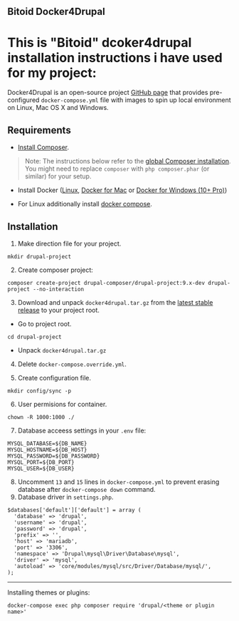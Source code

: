 ## Bitoid Docker4Drupal
# This is "Bitoid" dcoker4drupal installation instructions i have used for my project:

Docker4Drupal is an open-source project [GitHub page](https://github.com/wodby/docker4drupal) that provides pre-configured `docker-compose.yml` file with images to spin up local environment on Linux, Mac OS X and Windows.

## Requirements ##
* [Install Composer](https://getcomposer.org/doc/00-intro.md#installation-linux-unix-osx).

> Note: The instructions below refer to the [global Composer installation](https://getcomposer.org/doc/00-intro.md#globally).
You might need to replace `composer` with `php composer.phar` (or similar) for your setup.

* Install Docker ([Linux](https://docs.docker.com/engine/install/), [Docker for Mac](https://docs.docker.com/desktop/mac/) or [Docker for Windows (10+ Pro)](https://docs.docker.com/desktop/windows/))

* For Linux additionally install [docker compose](https://docs.docker.com/compose/install/).

## Installation ##

1. Make direction file for your project.
```
mkdir drupal-project
```

2. Create composer project:
```
composer create-project drupal-composer/drupal-project:9.x-dev drupal-project --no-interaction
```

3. Download and unpack `docker4drupal.tar.gz` from the [latest stable release](https://github.com/wodby/docker4drupal/releases) to your project root.
* Go to project root.
```
cd drupal-project
```
* Unpack `docker4drupal.tar.gz`

4. Delete `docker-compose.override.yml`.

5. Create configuration file.
```
mkdir config/sync -p
```

6. User permisions for container.
```
chown -R 1000:1000 ./
```

7. Database acceess settings in your `.env` file:
```
MYSQL_DATABASE=${DB_NAME}
MYSQL_HOSTNAME=${DB_HOST}
MYSQL_PASSWORD=${DB_PASSWORD}
MYSQL_PORT=${DB_PORT}
MYSQL_USER=${DB_USER}
```

8. Uncomment `13` and `15` lines in `docker-compose.yml` to prevent erasing database after `docker-compose down` command.
9. Database driver in `settings.php`.
```
$databases['default']['default'] = array (
  'database' => 'drupal',
  'username' => 'drupal',
  'password' => 'drupal',
  'prefix' => '',
  'host' => 'mariadb',
  'port' => '3306',
  'namespace' => 'Drupal\mysql\Driver\Database\mysql',
  'driver' => 'mysql',
  'autoload' => 'core/modules/mysql/src/Driver/Database/mysql/',
);
```

---------------------------------------------------------------------------------------------------------------------------------------------------------
Installing themes or plugins:
```
docker-compose exec php composer require 'drupal/<theme or plugin name>'
```




